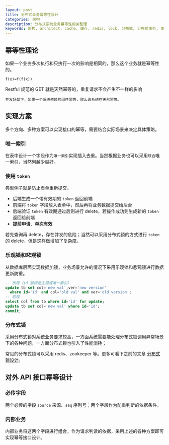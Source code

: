```yaml
---
layout: post
title: 分布式业务幂等性设计
categories: 架构
description: 分布式系统业务幂等性相关整理
keywords: 架构, architect, cache, 缓存, redis, lock, 分布式, 分布式事务, 事务, 数据库, 幂等
---
```


## 幂等性理论

如果一个业务多次执行和只执行一次的影响是相同的，那么这个业务就是幂等性的。

```text
f(x)=f(f(x))
```

Restful 规范的 GET 就是天然幂等的，重复请求不会产生不一样的影响

`并发场景下，如果一个系统依赖的组件幂等，那么该系统在天然幂等。`

## 实现方案

多个方向、多种方案可以实现接口的幂等，需要结合实际场景来决定具体策略。

### 唯一索引

在表中设计一个字段作为`唯一索引`实现插入去重。当然根据业务也可以采用`联合`唯一索引，当然列越少越好。

### 使用 `token`

典型例子就是防止表单重新提交。

- 后端生成一个带有效期的 `token` 返回前端
- 前端将 `token` 字段放入表单中，然后再将业务数据提交给后台
- 后端验证 `token` 有效期通过后则进行 delete，若操作成功则生成新的 `token` 返回给前端
- **提前申请**、**单次有效**

若先查询再 delete，存在并发的危险；当然可以采用分布式锁的方式进行 `token` 的 delete，但是这样做增加了复杂度。

### 乐观锁和悲观锁

从数据库层面实现数据加锁，业务场景允许的情况下采用乐观锁和悲观锁进行数据更新防重。

```sql
-- 乐观（id 最好是主键或唯一索引）
update tb set col='new val',ver='new version'
  where id='id' and col='old val' and ver='old version';
-- 悲观
select col from tb where id='id' for update;
update tb set col='new val' where id='id';
commit;
```

### 分布式锁

采用分布式锁对系统业务要求较高，一方面系统需要能处理分布式锁调用异常场景下的各种问题，一方面分布式锁也引入了性能消耗；

常见的分布式锁可以采用 redis、zookeeper 等。更多可看下之前的文章 [分布式锁设计](/distributed-lock)。

## 对外 API 接口幂等设计

### 必传字段

两个必传的字段 `source` 来源、`seq` 序列号；两个字段作为防重判断的依据条件。

### 内部业务

内部业务将这两个字段进行组合，作为请求判读的依据，采用上述的各种方案即可实现幂等接口设计。

